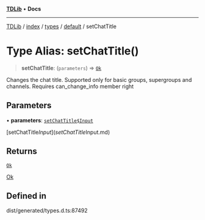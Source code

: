 [**TDLib**](../../../../../../README.md) • **Docs**

***

[TDLib](../../../../../../modules.md) / [index](../../../../../README.md) / [types](../../../README.md) / [default](../README.md) / setChatTitle

# Type Alias: setChatTitle()

> **setChatTitle**: (`parameters`) => [`Ok`](Ok-1.md)

Changes the chat title. Supported only for basic groups, supergroups and channels. Requires can_change_info member right

## Parameters

• **parameters**: [`setChatTitle$Input`](setChatTitle$Input.md)

[setChatTitle$Input](setChatTitle$Input.md)

## Returns

[`Ok`](Ok-1.md)

[Ok](Ok-1.md)

## Defined in

dist/generated/types.d.ts:87492
